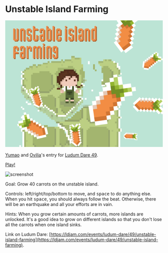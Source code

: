 # Unstable Island Farming

![screenshot](screenshots/main.png)

[Yumao](https://github.com/devyumao) and [Ovilia](https://github.com/Ovilia)'s entry for [Ludum Dare 49](https://ldjam.com/events/ludum-dare/49).

[Play!](https://devyumao.github.io/ldjam49-unstable-island-farming/index.html)

![screenshot](screenshots/demo.gif)

Goal: Grow 40 carrots on the unstable island.

Controls: left/right/top/bottom to move, and <kbd>space</kbd> to do anything else. When you hit <kbd>space</kbd>, you should always follow the beat. Otherwise, there will be an earthquake and all your efforts are in vain.

Hints: When you grow certain amounts of carrots, more islands are unlocked. It's a good idea to grow on different islands so that you don't lose all the carrots when one island sinks.

Link on Ludum Dare: [https://ldjam.com/events/ludum-dare/49/unstable-island-farming](https://ldjam.com/events/ludum-dare/49/unstable-island-farming).
